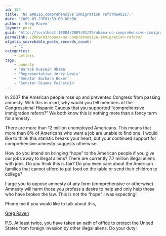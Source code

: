```yaml
---
id: 154
title: 'No &#8216;comprehensive immigration reform&#8217;'
date: '2009-03-29T01:59:00-08:00'
author: 'Greg Raven'
layout: post
guid: 'http://localhost:10004/2009/03/29/obama-no-comprehensive-immigration-reform/'
permalink: /2009/03/obama-no-comprehensive-immigration-reform/
algolia_searchable_posts_records_count:
    - '1'
categories:
    - Letters
tags:
    - amnesty
    - 'Barack Hussein Obama'
    - 'Representative Jerry Lewis'
    - 'Senator Barbara Boxer'
    - 'Senator Dianne Feinstein'
---
```


In 2007 the American people rose up and prevented Congress from passing amnesty. With this in mind, why would you tell members of the Congressional Hispanic Caucus that you supported “comprehensive immigration reform?” We both know this is nothing more than a fancy term for amnesty.

There are more than 12 million unemployed Americans. This means that more than 8% of Americans who want a job are unable to find one. I would like to think this statistic breaks your heart, but your continued support for comprehensive amnesty suggests otherwise.

How do you intend on bringing “hope” to the American people if you give our jobs away to illegal aliens? There are currently 7.7 million illegal aliens with jobs. Do you think this is fair? Do you even care about the American families that cannot afford to put food on the table or send their children to college?

I urge you to oppose amnesty of any form (comprehensive or otherwise). Amnesty will harm those you profess a desire to help and only help those who have broken the law. This is not the “hope” I was expecting!

Phone me if you would like to talk about this,

[Greg Raven](https://www.gregraven.org/)

P.S. At least twice, you have taken an oath of office to protect the United States from foreign invasion by other illegal aliens. Do your duty!